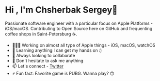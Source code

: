 # Hi , I'm Chsherbak Sergey👋

Passionate software engineer with a particular focus on Apple Platforms - iOS/macOS. Contributing to Open Source here on GitHub and frequenting coffee shops in Saint-Petersburg ☕️.

- 👨🏽‍💻 Working on almost all type of Apple things - iOS, macOS, watchOS
- 🌱 Learning anything I can get my hands on :)
- 🤝 Always looking to collaborate
- 💬 Don't hesitate to ask me anything
- 📫 Let's connect - [Twitter](https://twitter.com/SChsherbak)
- ⚡ Fun fact: Favorite game is PUBG. Wanna play? 🙃

